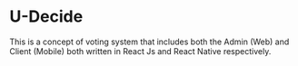 # U-Decide

This is a concept of voting system that includes both the Admin (Web) and Client (Mobile) both written in React Js and React Native respectively.
